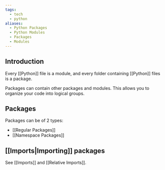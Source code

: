 ```yaml
---
tags:
  - tech
  - python
aliases:
  - Python Packages
  - Python Modules
  - Packages
  - Modules
---
```


## Introduction

Every [[Python]] file is a module, and every folder containing [[Python]] files is a package.

Packages can contain other packages and modules.
This allows you to organize your code into logical groups.

## Packages

Packages can be of 2 types:
- [[Regular Packages]]
- [[Namespace Packages]]

## [[Imports|Importing]] packages

See [[Imports]] and [[Relative Imports]].
